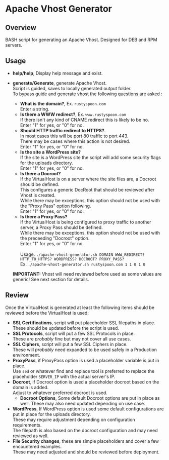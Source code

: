 # Apache Vhost Generator

## Overview
BASH script for generating an Apache Vhost. Designed for DEB and RPM servers.

## Usage
* **help/help**, Display help message and exist. <br>
* **generate/Generate**, generate Apache Vhost. <br>
  Script is guided, saves to locally generated output folder. <br>
  To bypass guide and generate vhost the following questions are asked : <br>
  - **What is the domain?**, Ex. `rustyspoon.com` <br>
    Enter a string. <br>
  - **Is there a WWW redirect?**, Ex. `www.rustyspoon.com` <br>
    If there isn't any kind of CNAME redirect this is likely to be no. <br>
    Enter "1" for yes, or "0" for no. <br>
  - **Should HTTP traffic redirect to HTTPS?**. <br>
    In most cases this will be port 80 traffic to port 443. <br>
    There may be cases where this action is not desired. <br>
    Enter "1" for yes, or "0" for no. <br>
  - **Is the site a WordPress site?** <br>
    If the site is a WordPress site the script will add some security flags for the uploads directory. <br>
    Enter "1" for yes, or "0" for no. <br>
  - **Is there a Docroot?** <br>
    If the VirtualHost is on a server where the site files are, a Docroot should be defined. <br>
    This configures a generic DocRoot that should be reviewed after Vhost is created. <br>
    While there may be exceptions, this option should not be used with the "Proxy Pass" option following. <br>
    Enter "1" for yes, or "0" for no. <br>
  - **Is there a Proxy Pass?** <br>
    If the VirtualHost is being configured to proxy traffic to another server, a Proxy Pass should be defined. <br>
    While there may be exceptions, this option should not be used with the preceeding "Docroot" option. <br>
    Enter "1" for yes, or "0" for no. <br> <br>
  Usage. `./apache-vhost-generator.sh DOMAIN WWW_REDIRECT? HTTP_TO_HTTPS? WORDPRESS? DOCROOT? PROXY_PASS?` <br>
  Ex. `./apache-vhost-generator.sh rustyspoon.com 1 1 0 1 0` <br>

  **IMPORTANT:** Vhost will need reviewed before used as some values are generic! See next section for details. <br>

## Review
Once the VirtualHost is generated at least the following items should be reviewed before the VirtualHost is used: <br>
* **SSL Certifications**, script will put placeholder SSL filepaths in place. <br>
  These should be updated before the script is used. <br>
* **SSL Protocols**, script will put a few SSL Protocols in place. <br>
  These are _probably_ fine but may not cover all use cases. <br>
* **SSL Ciphers**, script will put a few SSL Ciphers in place. <br>
  These will _probably_ need expanded to be used safely in a Production environment. <br>
* **ProxyPass**, if ProxyPass option is used a placeholder variable is put in place. <br>
  Use `sed` or whatever find and replace tool is preferred to replace the placeholder `SERVER_IP` with the actual server's IP. <br>
* **Docroot**, if Docroot option is used a placeholder docroot based on the domain is added. <br>
  Adjust to whatever preferred docroot is used. <br>
  - **Docroot Options**, Some default Docroot options are put in place as well. These may also need updated depending on use case. <br>
* **WordPress**, If WordPress option is used some default configurations are put in place for the uploads directory. <br>
  These may require adjustment depending on configuration requirements. <br>
  The filepath is also based on the docroot configuration and may need reviewed as well. <br>
* **File Security changes**, these are simple placeholders and cover a few encountered examples. <br>
  These may need adjusted and should be reviewed before deployment. <br>
